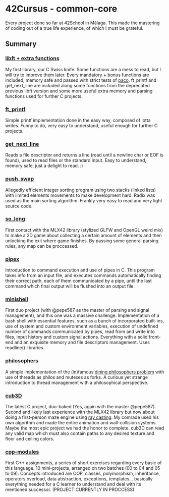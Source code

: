 # 42Cursus - common-core
Every project done so far at 42School in Málaga. This made the mastering of coding out of a true life experience, of which I must be grateful.

## Summary

### [libft + extra functions](https://github.com/prando-a/42Cursus/tree/master/libft)
My first library, our C Swiss knife. Some functions are a mess to read, but I will try to improve them later. Every mandatory + bonus functions are included, memory safe and passed with strict tests of [paco](https://github.com/xicodomingues/francinette). ft_printf and get_next_line are included along some functions from the deprecated previous libft version and some more useful extra memory and parsing functions used for further C projects.

### [ft_printf](https://github.com/prando-a/42Cursus/tree/master/ft_printf)
Simple printf implementation done in the easy way, composed of lotta writes. Funny to do, very easy to understand, useful enough for further C projects.

### [get_next_line](https://github.com/prando-a/42Cursus/tree/master/get_next_line)
Reads a file descriptor and returns a line (read until a newline char or EOF is found), used to read files or the standard input. Easy to understand, memory safe, just a delight to read. :)

### [push_swap](ttps://github.com/prando-a/42Cursus/tree/master/push_swap)
Allegedly efficient integer sorting program using two stacks (linked lists) with limited elements movements to make development hard. Radix was used as the main sorting algorithm. Frankly very easy to read and very light source code.

### [so_long](https://github.com/prando-a/42Cursus/tree/master/so_long)
First contact with the MLX42 library (stylized GLFW and OpenGL weird mix) to make a 2D game about collecting a certain amount of elements and then unlocking the exit where game finishes. By passing some general parsing rules, any map can be proccessed.

### [pipex](https://github.com/prando-a/42Cursus/tree/master/pipex)
Introduction to command execution and use of pipes in C. This program takes info from an input file, and executes commands automatically finding their correct path, each of them communicated by a pipe, until the last command which final output will be flushed into an output file.

### [minishell](https://github.com/prando-a/42Cursus/tree/master/minishell)
First duo project (with @pepe587 as the master of parsing and signal management), and this one was a massive challenge. Implementation of a bash shell with essential features, such as a bunch of incorporated built-ins, use of system and custom environment variables, execution of undefined number of commands communicated by pipes, read from and write into files, input history and custom signal actions. Everything with a solid front-end and an exquisite memory and file descriptors management. Uses readline() libraries.

### [philosophers](https://github.com/prando-a/42Cursus/tree/master/philososphers)
A simple implementation of the (in)famous [dining philosophers problem](https://en.wikipedia.org/wiki/Dining_philosophers_problem) with use of threads as philos and mutexes as forks. A curious yet strange introduction to thread management with a philosophical perspective.

### [cub3D](https://github.com/prando-a/42Cursus/tree/master/cub3D)
The latest C project, duo-baked (Yes, again with the master @pepe587).
Second and likely last experience with the MLX42 library but now about doing a first-person maze engine using [ray casting](https://en.wikipedia.org/wiki/Ray_casting). My comrade used his own algorithm and made the entire animation and wall-collision systems. Maybe the most epic project we had the honor to complete. cub3D can read any valid map which must also contain paths to any desired texture and floor and ceiling colors.

### [cpp-modules](https://github.com/prando-a/42Cursus/tree/master/cpp-modules)
First C++ assignments, a series of short exercises regarding every basic of this language. 10 mini-projects, arranged on two batches (00 to 04 and 05 to 09). Concepts introduced are
OOP, classes, polymorphism, inheritance, operators overload, data abstraction, exceptions, templates... basically everything needed for a C learner to understand and deal with its mentioned successor. (PROJECT CURRENTLY IN PROCCESS)